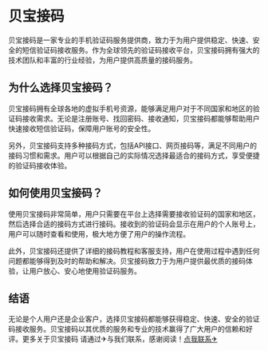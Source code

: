 # 贝宝接码

贝宝接码是一家专业的手机验证码服务提供商，致力于为用户提供稳定、快速、安全的短信验证码接收服务。作为全球领先的验证码接收平台，贝宝接码拥有强大的技术团队和丰富的行业经验，为用户提供高质量的接码服务。

## 为什么选择贝宝接码？

贝宝接码拥有全球各地的虚拟手机号资源，能够满足用户对于不同国家和地区的验证码接收需求。无论是注册账号、找回密码、接收通知，贝宝接码都能够帮助用户快速接收短信验证码，保障用户账号的安全性。

另外，贝宝接码支持多种接码方式，包括API接口、网页接码等，满足不同用户的接码习惯和需求。用户可以根据自己的实际情况选择最适合的接码方式，享受便捷的验证码接收体验。

## 如何使用贝宝接码？

使用贝宝接码非常简单，用户只需要在平台上选择需要接收验证码的国家和地区，然后选择合适的接码方式进行接码。接收到的验证码会显示在用户的个人账号上，用户可以随时查看和使用，极大地方便了用户的操作流程。

此外，贝宝接码还提供了详细的接码教程和客服支持，用户在使用过程中遇到任何问题都能够得到及时的帮助和解决。贝宝接码致力于为用户提供最优质的接码体验，让用户放心、安心地使用验证码服务。

## 结语

无论是个人用户还是企业客户，选择贝宝接码都能够获得稳定、快速、安全的验证码接收服务。贝宝接码以其优质的服务和专业的技术赢得了广大用户的信赖和好评。更多关于贝宝接码 请通过✈与我们联系，感谢阅读！[点我联系✈](https://qa.k02.cc)